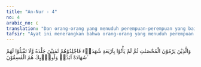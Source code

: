 ```yaml
---
title: "An-Nur - 4"
no: 4
arabic_no: ٤
translation: "Dan orang-orang yang menuduh perempuan-perempuan yang baik (berzina) dan mereka tidak mendatangkan empat orang saksi, maka deralah mereka delapan puluh kali, dan janganlah kamu terima kesaksian mereka untuk selama-lamanya. Mereka itulah orang-orang yang fasik,"
tafsir: "Ayat ini menerangkan bahwa orang-orang yang menuduh perempuan yang baik-baik (muhsanat) berzina, kemudian mereka itu tidak dapat membuktikan kebenaran tuduhan mereka, dengan mendatangkan empat orang saksi yang adil yang menyaksikan dan melihat sendiri dengan mata kepala mereka perbuatan zina itu, maka hukuman untuk mereka ialah didera delapan puluh kali, karena mereka itu telah membuat malu dan merusak nama baik orang yang dituduh, begitu juga keluarganya. Yang dimaksud dengan perempuan muhsanat di sini ialah perempuan-perempuan muslimat yang baik sesudah akil balig dan merdeka. Penuduh-penuduh itu tidak dapat dipercayai ucapannya dan tidak dapat diterima kesaksiannya dalam hal apapun selamanya, karena mereka itu pembohong dan fasik, yaitu sengaja melanggar hukum-hukum Allah.\n\nDisebutkan secara jelas perempuan di sini tidaklah berarti bahwa ketentuan itu hanya berlaku bagi perempuan. Bentuk hukuman seperti itu disebut aglabiyah, yaitu bahwa ketentuan itu menurut kebiasaan mencakup pihak-pihak lain. Dengan demikian laki-laki juga termasuk yang dikenai hukum tersebut."
---
```

وَالَّذِيْنَ يَرْمُوْنَ الْمُحْصَنٰتِ ثُمَّ لَمْ يَأْتُوْا بِاَرْبَعَةِ شُهَدَاۤءَ فَاجْلِدُوْهُمْ ثَمٰنِيْنَ جَلْدَةً وَّلَا تَقْبَلُوْا لَهُمْ شَهَادَةً اَبَدًاۚ وَاُولٰۤىِٕكَ هُمُ الْفٰسِقُوْنَ ۙ